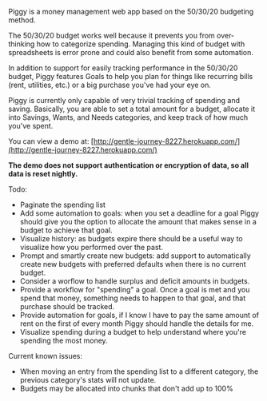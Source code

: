 Piggy is a money management web app based on the 50/30/20 budgeting method.

The 50/30/20 budget works well because it prevents you from over-thinking how to categorize spending. Managing this kind of budget with spreadsheets is error prone and could also benefit from some automation.

In addition to support for easily tracking performance in the 50/30/20 budget, Piggy features Goals to help you plan for things like recurring bills (rent, utilities, etc.) or a big purchase you've had your eye on.

Piggy is currently only capable of very trivial tracking of spending and saving. Basically, you are able to set a total amount for a budget, allocate it into Savings, Wants, and Needs categories, and keep track of how much you've spent.

You can view a demo at:
[http://gentle-journey-8227.herokuapp.com/](http://gentle-journey-8227.herokuapp.com/)

**The demo does not support authentication or encryption of data, so all data is reset nightly.**

Todo:

* Paginate the spending list
* Add some automation to goals: when you set a deadline for a goal Piggy should give you the option to allocate the amount that makes sense in a budget to achieve that goal.
* Visualize history: as budgets expire there should be a useful way to visualize how you performed over the past.
* Prompt and smartly create new budgets: add support to automatically create new budgets with preferred defaults when there is no current budget.
* Consider a worflow to handle surplus and deficit amounts in budgets.
* Provide a workflow for "spending" a goal. Once a goal is met and you spend that money, something needs to happen to that goal, and that purchase should be tracked.
* Provide automation for goals, if I know I have to pay the same amount of rent on the first of every month Piggy should handle the details for me.
* Visualize spending during a budget to help understand where you're spending the most money.

Current known issues:
* When moving an entry from the spending list to a different category, the previous category's stats will not update.
* Budgets may be allocated into chunks that don't add up to 100%
